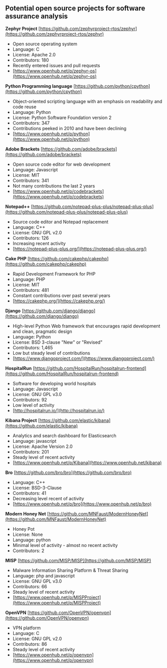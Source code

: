 ## Potential open source projects for software assurance analysis


**Zephyr Project** [https://github.com/zephyrproject-rtos/zephyr](https://github.com/zephyrproject-rtos/zephyr)

* Open source operating system
* Language: C
* License: Apache 2.0
* Contributors: 180
* Recently entered issues and pull requests
* [https://www.openhub.net/p/zephyr-os](https://www.openhub.net/p/zephyr-os)

**Python Programming language** [https://github.com/python/cpython](https://github.com/python/cpython)

* Object-oriented scripting language with an emphasis on readability and code reuse
* Language: Python
* License: Python Software Foundation version 2
* Contributors: 347
* Contributions peeked in 2010 and have been declining
* [https://www.openhub.net/p/python](https://www.openhub.net/p/python)

**Adobe Brackets** [https://github.com/adobe/brackets](https://github.com/adobe/brackets)

* Open source code editor for web development
* Language: Javascript
* License: MIT
* Contributors: 341
* Not many contributions the last 2 years
* [https://www.openhub.net/p/codebrackets](https://www.openhub.net/p/codebrackets)

**Notepad++** [https://github.com/notepad-plus-plus/notepad-plus-plus](https://github.com/notepad-plus-plus/notepad-plus-plus)

* Source code editor and Notepad replacement
* Language: C++
* License: GNU GPL v2.0
* Contributors: 126
* Increasing recent activity
* [https://notepad-plus-plus.org/](https://notepad-plus-plus.org/)

**Cake PHP** [https://github.com/cakephp/cakephp](https://github.com/cakephp/cakephp)

* Rapid Development Framework for PHP
* Language: PHP
* License: MIT
* Contributors: 481
* Constant contributions over past several years
* [https://cakephp.org/](https://cakephp.org/)

**Django** [https://github.com/django/django](https://github.com/django/django)

* High-level Python Web framework that encourages rapid development and clean, pragmatic design
* Language: Python
* License: BSD 3-clause "New" or "Revised"
* Contributors: 1,465
* Low but steady level of contributions
* [https://www.djangoproject.com/](https://www.djangoproject.com/)

**HospitalRun** [https://github.com/HospitalRun/hospitalrun-frontend](https://github.com/HospitalRun/hospitalrun-frontend)

* Software for developing world hospitals
* Language: Javascript
* License: GNU GPL v3.0
* Contributors: 92
* Low level of activity
* [http://hospitalrun.io/](http://hospitalrun.io/)


**Kibana Project** [https://github.com/elastic/kibana](https://github.com/elastic/kibana)

* Analytics and search dashboard for Elasticsearch
* Language: javascript
* License: Apache Version 2.0
* Contributors: 201
* Steady level of recent activity
* [https://www.openhub.net/p/Kibana](https://www.openhub.net/kibana)

**Bro** [https://github.com/bro/bro](https://github.com/bro/bro)

* Language: C++
* License: BSD-3-Clause
* Contributors: 41
* Decreasing level recent of activity
* [https://www.openhub.net/p/bro](https://www.openhub.net/p/bro)

**Modern Honey Net** [https://github.com/MNFaust/ModernHoneyNet](https://github.com/MNFaust/ModernHoneyNet)

* Honey Pot
* License: None
* Language: python
* Minimal level of activity - almost no recent activity
* Contributors: 2

**MISP** [https://github.com/MISP/MISP](https://github.com/MISP/MISP)

* Malware Information Sharing Platform & Threat Sharing
* Language: php and javascript
* License: GNU GPL v3.0
* Contributors: 66
* Steady level of recent activity
* [https://www.openhub.net/p/MISPProject](https://www.openhub.net/p/MISPProject)

**OpenVPN** [https://github.com/OpenVPN/openvpn](https://github.com/OpenVPN/openvpn)

* VPN platform
* Language: C
* License: GNU GPL v2.0
* Contributors: 86
* Steady level of recent activity
* [https://www.openhub.net/p/openvpn](https://www.openhub.net/p/openvpn)

<!-- Template
** Name ** [githubSite](githubSite)
* Description
* Language: 
* License: 
* Contributors: 
* [projectSite](projectSite)
--->

